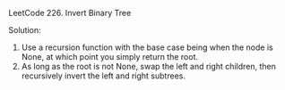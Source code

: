 LeetCode 226. Invert Binary Tree

Solution:

1.	Use a recursion function with the base case being when the node is None, at which point you simply return the root. 
2.	As long as the root is not None, swap the left and right children, then recursively invert the left and right subtrees.